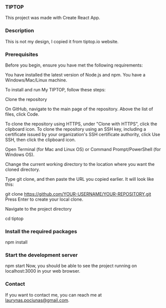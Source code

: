 ### TIPTOP

This project was made with Create React App.

### Description

This is not my design, I copied it from tiptop.io website.

### Prerequisites

Before you begin, ensure you have met the following requirements:

You have installed the latest version of Node.js and npm.
You have a Windows/Mac/Linux machine.

To install and run My TIPTOP, follow these steps:

Clone the repository

On GitHub, navigate to the main page of the repository. Above the list of files, click Code.

To clone the repository using HTTPS, under "Clone with HTTPS", click the clipboard icon. To clone the repository using an SSH key, including a certificate issued by your organization's SSH certificate authority, click Use SSH, then click the clipboard icon.

Open Terminal (for Mac and Linux OS) or Command Prompt/PowerShell (for Windows OS).

Change the current working directory to the location where you want the cloned directory.

Type git clone, and then paste the URL you copied earlier. It will look like this:

git clone https://github.com/YOUR-USERNAME/YOUR-REPOSITORY.git
Press Enter to create your local clone.

Navigate to the project directory

cd tiptop

### Install the required packages

npm install

### Start the development server

npm start
Now, you should be able to see the project running on localhost:3000 in your web browser.

### Contact

If you want to contact me, you can reach me at laurynas.pociunas@gmail.com.
